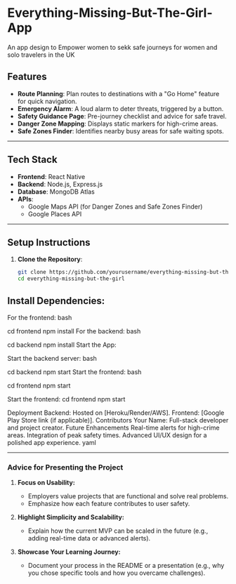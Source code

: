 # Everything-Missing-But-The-Girl-App
An app design to Empower women to sekk safe journeys for women and solo travelers in the UK

## **Features**

- **Route Planning**: Plan routes to destinations with a "Go Home" feature for quick navigation.
- **Emergency Alarm**: A loud alarm to deter threats, triggered by a button.
- **Safety Guidance Page**: Pre-journey checklist and advice for safe travel.
- **Danger Zone Mapping**: Displays static markers for high-crime areas.
- **Safe Zones Finder**: Identifies nearby busy areas for safe waiting spots.

---

## **Tech Stack**

- **Frontend**: React Native
- **Backend**: Node.js, Express.js
- **Database**: MongoDB Atlas
- **APIs**:
  - Google Maps API (for Danger Zones and Safe Zones Finder)
  - Google Places API

---

## **Setup Instructions**

1. **Clone the Repository**:
   ```bash
   git clone https://github.com/yourusername/everything-missing-but-the-girl.git
   cd everything-missing-but-the-girl

## **Install Dependencies:**

For the frontend:
bash

cd frontend
npm install
For the backend:
bash

cd backend
npm install
Start the App:

Start the backend server:
bash

cd backend
npm start
Start the frontend:
bash

cd frontend
npm start


Start the frontend:
cd frontend
npm start

Deployment
Backend: Hosted on [Heroku/Render/AWS].
Frontend: [Google Play Store link (if applicable)].
Contributors
Your Name: Full-stack developer and project creator.
Future Enhancements
Real-time alerts for high-crime areas.
Integration of peak safety times.
Advanced UI/UX design for a polished app experience.
yaml


---

### **Advice for Presenting the Project**
1. **Focus on Usability:**
   - Employers value projects that are functional and solve real problems.
   - Emphasize how each feature contributes to user safety.

2. **Highlight Simplicity and Scalability:**
   - Explain how the current MVP can be scaled in the future (e.g., adding real-time data or advanced alerts).

3. **Showcase Your Learning Journey:**
   - Document your process in the README or a presentation (e.g., why you chose specific tools and how you overcame challenges).




